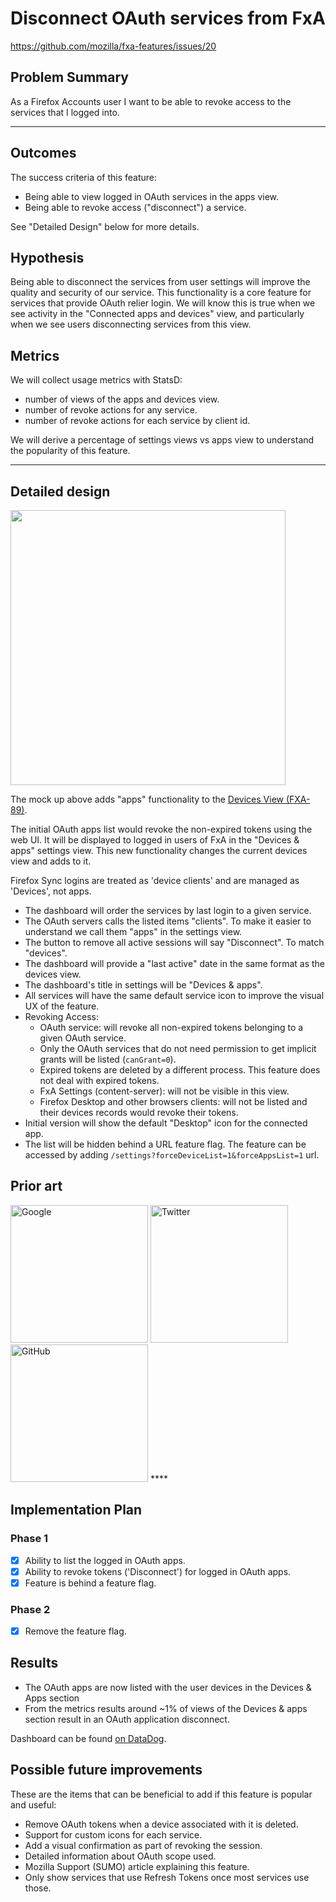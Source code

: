 Disconnect OAuth services from FxA
======================

https://github.com/mozilla/fxa-features/issues/20

## Problem Summary

As a Firefox Accounts user I want to be able to revoke access to the
services that I logged into.  

****

## Outcomes

The success criteria of this feature:
* Being able to view logged in OAuth services in the apps view.
* Being able to revoke access ("disconnect") a service.

See "Detailed Design" below for more details.

## Hypothesis

Being able to disconnect the services from user settings
will improve the quality and security of our service.
This functionality is a core feature for services that provide OAuth relier login.
We will know this is true when we see activity in the "Connected apps and devices"
view, and particularly when we see users disconnecting services
from this view.

## Metrics

We will collect usage metrics with StatsD:
* number of views of the apps and devices view.
* number of revoke actions for any service.
* number of revoke actions for each service by client id.

We will derive a percentage of settings views vs apps view to understand
the popularity of this feature.

****

## Detailed design

<img src='pr_moz_mock.png' width='440' />

The mock up above adds "apps" functionality to the
[Devices View (FXA-89)](https://github.com/mozilla/fxa/pull/181/files).

The initial OAuth apps list would
revoke the non-expired tokens using the web UI.
It will be displayed to logged in users of FxA
in the "Devices & apps" settings view.
This new functionality changes the current devices view and adds to it.

Firefox Sync logins
are treated as 'device clients' and are managed as 'Devices', not apps.

* The dashboard will order the services by last login to a given service.
* The OAuth servers calls the listed items "clients". To make it easier to understand
we call them "apps" in the settings view.
* The button to remove all active sessions will say "Disconnect". To match "devices".
* The dashboard will provide a "last active" date in the same format as the devices view.
* The dashboard's title in settings will be "Devices & apps".
* All services will have the same default service icon to improve the visual UX of the feature.
* Revoking Access:
  * OAuth service: will revoke all non-expired tokens belonging to a given OAuth service.
  * Only the OAuth services that do not need permission to get implicit grants will be listed (`canGrant=0`).
  * Expired tokens are deleted by a different process. This feature does not deal with expired tokens.
  * FxA Settings (content-server): will not be visible in this view.
  * Firefox Desktop and other browsers clients: will not be listed and their devices records would revoke their tokens.
* Initial version will show the default "Desktop" icon for the connected app.
* The list will be hidden behind a URL feature flag. The feature can be accessed by adding
`/settings?forceDeviceList=1&forceAppsList=1` url.

## Prior art

<img src="pr_goog.png" width="220px" alt="Google" />
<img src="pr_twitter.png" width="220px" alt="Twitter" />
<img src="pr_github.jpg" width="220px" alt="GitHub" />
****

## Implementation Plan

### Phase 1

* [x] Ability to list the logged in OAuth apps.
* [x] Ability to revoke tokens ('Disconnect') for logged in OAuth apps.
* [x] Feature is behind a feature flag.

### Phase 2

* [x] Remove the feature flag.

## Results

* The OAuth apps are now listed with the user devices in the
Devices & Apps section
* From the metrics results around ~1% of views of the Devices & apps section
result in an OAuth application disconnect.

Dashboard can be found [on DataDog](https://app.datadoghq.com/dash/208965/fxa-content---apps--devices).


## Possible future improvements

These are the items that can be beneficial to add if this feature is popular and useful:

* Remove OAuth tokens when a device associated with it is deleted.
* Support for custom icons for each service.
* Add a visual confirmation as part of revoking the session.
* Detailed information about OAuth scope used.
* Mozilla Support (SUMO) article explaining this feature.
* Only show services that use Refresh Tokens once most services use those.
